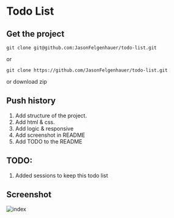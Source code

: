 # Todo List

## Get the project

```
git clone git@github.com:JasonFelgenhauer/todo-list.git
```

or

```
git clone https://github.com/JasonFelgenhauer/todo-list.git
```

or download zip

## Push history

1. Add structure of the project.
2. Add html & css.
3. Add logic & responsive
4. Add screenshot in README
5. Add TODO to the README

## TODO:

1. Added sessions to keep this todo list

## Screenshot

![index](http://pics.jason-fel.be/uploads/1657226379Capture%20d’écran%202022-07-07%20223852.png)